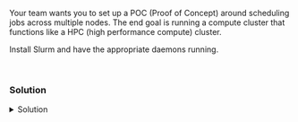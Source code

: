 Your team wants you to set up a POC (Proof of Concept) around scheduling jobs across multiple nodes. The end goal is running a compute cluster that functions like a HPC (high performance compute) cluster.

Install Slurm and have the appropriate daemons running.

<br>

### Solution
<details>
<summary>Solution</summary>

Update your apt repository.

```plain
apt update -y
```{{exec}}

Install Slurmd, Slurmtcld, and Munge daemons on the controlplane node.

```plain
apt install slurmd slurmctld -y
```{{exec}}

Install Slurmd and Munge daemons on the node01 node.

```plain
ssh node01 'apt install slurmd -y'
```{{exec}}

Copy the over the munge key from controlplane to node01 so that munge is communicating. Slurm requires munge to communicate with the end nodes.

```plain
scp /etc/munge/munge.key node01:/etc/munge/munge.key
```{{exec}}

Restart the munge daemon.

```plain
ssh node01 'systemctl restart munge'
```{{exec}}

Now that you have munge working correctly, it's time to configure Slurm. You may use the link [here](https://slurm.schedmd.com/configurator.html) to build one in the web tool, or you may copy the answer file from /answers/slurm.conf provided in this lab.

```plain
cp /answers/slurm.conf /etc/slurm/slurm.conf
```{{exec}}

Review the configuration to see the cluster name.
Review the configuration to see the slurmdctl node.
Review the configuration to see the partition name.
Review the configuration to see the nodes definitions

```plain
cat /answers/slurm.conf 
```{{exec}}

Copy this config to the other node

```plain
scp /etc/slurm/slurm.conf node01:/etc/slurm/slurm.conf
```{{exec}}

Restart the slurm services on controlplane

```plain
systemctl restart slurmctld
systemctl restart slurmd
```{{exec}}

Restart the slurmd service on node01

```plain
ssh node01 'systemctl restart slurmd'
```{{exec}}

Verify that munge is running on controlplane

```plain
systemctl status munge --no-page
```{{exec}}

Verify that slurmd is running on controlplane and that slurmd is listening on it's defined port.

```plain
systemctl status slurmd --no-pager
ss -ntulp | grep -i slurm
```{{exec}}

Once this is complete, you have stood up a Slurm cluster of 2 nodes, and you can begin to test in the next section.


</details>












